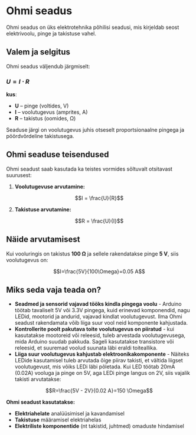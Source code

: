 # Ohmi seadus

Ohmi seadus on üks elektrotehnika põhilisi seadusi, mis kirjeldab seost elektrivoolu, pinge ja takistuse vahel.

## Valem ja selgitus
Ohmi seadus väljendub järgmiselt:

### $U = I \cdot R$

**kus**:
* **U** – pinge (voltides, V)
* **I** – voolutugevus (amprites, A)
* **R** – takistus (oomides, Ω)

Seaduse järgi on voolutugevus juhis otseselt proportsionaalne pingega ja pöördvõrdeline takistusega.

## Ohmi seaduse teisendused

Ohmi seadust saab kasutada ka teistes vormides sõltuvalt otsitavast suurusest:

1. **Voolutugevuse arvutamine:** 

$$I = \frac{U}{R}$$
   

2. **Takistuse arvutamine:** 

$$R = \frac{U}{I}$$


## Näide arvutamisest

Kui vooluringis on takistus **100 Ω** ja sellele rakendatakse pinge **5 V**, siis voolutugevus on:

$$I=\frac{5V}{100\Omega}=0.05 A$$


## Miks seda vaja teada on?
* **Seadmed ja sensorid vajavad tööks kindla pingega voolu** - Arduino töötab tavaliselt 5V või 3.3V pingega, kuid erinevad komponendid, nagu LEDid, mootorid ja andurid, vajavad kindlat voolutugevust. Ilma Ohmi seadust rakendamata võib liiga suur vool neid komponente kahjustada.
* **Kontrollerite poolt pakutava toite voolutugevus on piiratud** - kui kasutatakse mootoreid või releesid, tuleb arvestada voolutugevusega, mida Arduino suudab pakkuda. Sageli kasutatakse transistore või releesid, et suuremad voolud suunata läbi eraldi toiteallika.
* **Liiga suur voolutugevus kahjustab elektroonikakomponente** - Näiteks LEDide kasutamisel tuleb arvutada õige piirav takisti, et vältida liigset voolutugevust, mis võiks LEDi läbi põletada. Kui LED töötab 20mA (0.02A) vooluga ja pinge on 5V, aga LEDi pinge langus on 2V, siis vajalik takisti arvutatakse: 

$$R=\frac{5V - 2V}{0.02 A}=150 \Omega$$

**Ohmi seadust kasutatakse:**
* **Elektriahelate** analüüsimisel ja kavandamisel
* **Takistuse** määramisel elektriahelas
* **Elektriliste komponentide** (nt takistid, juhtmed) omaduste hindamisel